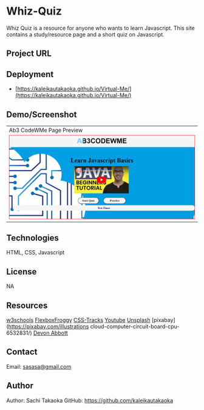 # Whiz-Quiz
Whiz Quiz is a resource for anyone who wants to learn Javascript. This site contains a study/resource page and a short quiz on Javascript.

## Project URL

## Deployment

- [https://kaleikautakaoka.github.io/Virtual-Me/](https://kaleikautakaoka.github.io/Virtual-Me/)

## Demo/Screenshot

<table>
<tr>
<td>Ab3 CodeWMe Page Preview</td>
</tr>
<tr>
<td><img src="./assets/images/AB3.png" alt="screenshot of webpage"></td>
</tr>
</table>

## Technologies

HTML, CSS, Javascript

## License

NA

## Resources

[w3schools](https://www.w3schools.com/)
[FlexboxFroggy](https://flexboxfroggy.com/)
[CSS-Tracks](https://css-tricks.com/)
[Youtube](https://www.youtube.com/watch?v=1Rs2ND1ryYc)
[Unsplash](https://unsplash.com/s/photos/hero-header)
[pixabay](https://pixabay.com/illustrations
cloud-computer-circuit-board-cpu-6532831/)
[Devon Abbott](http://dabbott.github.io/javascript-playgrounds/)

## Contact

Email: sasasa@gmail.com

## Author

Author: Sachi Takaoka
GitHub: <https://github.com/kaleikautakaoka>

